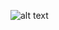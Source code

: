 ![alt text](https://s3.amazonaws.com/share.canva.com/BAEMsMPFEqA/uAENZ6bhT8A/cd83dd1b-69fd-41b5-98ba-8005d17e79d0.jpg?X-Amz-Algorithm=AWS4-HMAC-SHA256&X-Amz-Credential=AKIAJAP34B3QY6ZFEY6A%2F20201112%2Fus-east-1%2Fs3%2Faws4_request&X-Amz-Date=20201112T214416Z&X-Amz-Expires=151168&X-Amz-Signature=dcc4d7654a4639437764b2090f3a4d2eb81cc245e108c010b88d6c3ba10bb71f&X-Amz-SignedHeaders=host&response-expires=Sat%2C%2014%20Nov%202020%2015%3A43%3A44%20GMT "B/W Experiments.jpg")